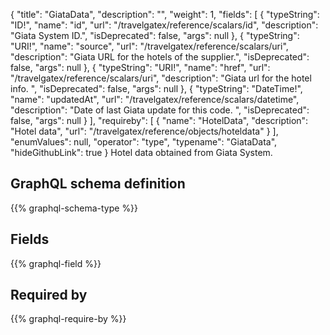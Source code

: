 {
  "title": "GiataData",
  "description": "",
  "weight": 1,
  "fields": [
    {
      "typeString": "ID!",
      "name": "id",
      "url": "/travelgatex/reference/scalars/id",
      "description": "Giata System ID.",
      "isDeprecated": false,
      "args": null
    },
    {
      "typeString": "URI!",
      "name": "source",
      "url": "/travelgatex/reference/scalars/uri",
      "description": "Giata URL for the hotels of the supplier.",
      "isDeprecated": false,
      "args": null
    },
    {
      "typeString": "URI!",
      "name": "href",
      "url": "/travelgatex/reference/scalars/uri",
      "description": "Giata url for the hotel info. ",
      "isDeprecated": false,
      "args": null
    },
    {
      "typeString": "DateTime!",
      "name": "updatedAt",
      "url": "/travelgatex/reference/scalars/datetime",
      "description": "Date of last Giata update for this code. ",
      "isDeprecated": false,
      "args": null
    }
  ],
  "requireby": [
    {
      "name": "HotelData",
      "description": "Hotel data",
      "url": "/travelgatex/reference/objects/hoteldata"
    }
  ],
  "enumValues": null,
  "operator": "type",
  "typename": "GiataData",
  "hideGithubLink": true
}
Hotel data obtained from Giata System.
## GraphQL schema definition

{{% graphql-schema-type %}}

## Fields

{{% graphql-field %}}

## Required by

{{% graphql-require-by %}}
